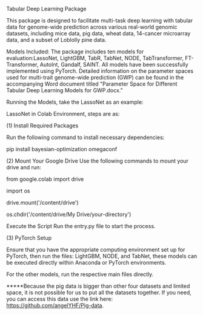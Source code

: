Tabular Deep Learning Package

This package is designed to facilitate multi-task deep learning with tabular data for genome-wide prediction across various real-world genomic datasets, including mice data, pig data, wheat data, 14-cancer microarray data, and a subset of Loblolly pine data.


Models Included: The package includes ten models for evaluation:LassoNet, LightGBM, TabR, TabNet, NODE, TabTransformer, FT-Transformer, AutoInt, Gandalf, SAINT. All models have been successfully implemented using PyTorch. Detailed information on the parameter spaces used for multi-trait genome-wide prediction (GWP) can be found in the accompanying Word document titled "Parameter Space for Different Tabular Deep Learning Models for GWP.docx."

Running the Models, take the LassoNet as an example:

LassoNet in Colab Environment, steps are as:

(1) Install Required Packages

Run the following command to install necessary dependencies:

pip install bayesian-optimization omegaconf

(2) Mount Your Google Drive Use the following commands to mount your drive and run:

from google.colab import drive

import os

drive.mount('/content/drive')

os.chdir('/content/drive/My Drive/your-directory')

Execute the Script Run the entry.py file to start the process.

(3) PyTorch Setup

Ensure that you have the appropriate computing environment set up for PyTorch, then run the files: LightGBM, NODE, and TabNet, these models can be executed directly within Anaconda or PyTorch environments.

For the other models, run the respective main files directly. 
      

*****Because the pig data is bigger than other four datasets and limited space, it is not possible for us to put all the datasets together. If you need, you can access this data use the link here: https://github.com/angelYHF/Pig-data.
